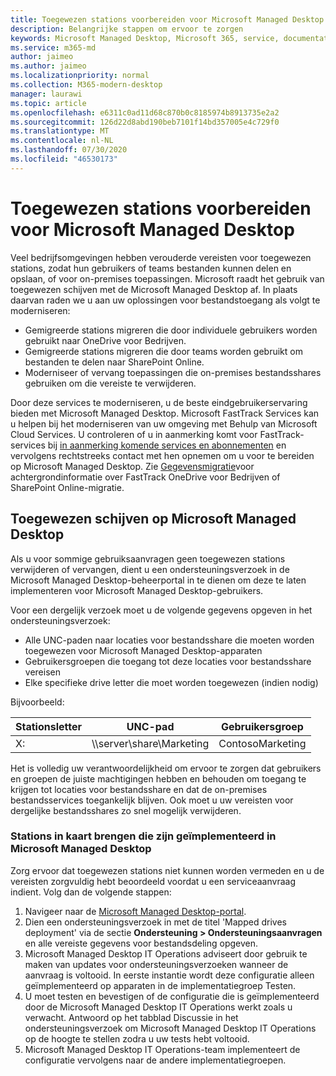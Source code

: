 ```yaml
---
title: Toegewezen stations voorbereiden voor Microsoft Managed Desktop
description: Belangrijke stappen om ervoor te zorgen
keywords: Microsoft Managed Desktop, Microsoft 365, service, documentatie
ms.service: m365-md
author: jaimeo
ms.author: jaimeo
ms.localizationpriority: normal
ms.collection: M365-modern-desktop
manager: laurawi
ms.topic: article
ms.openlocfilehash: e6311c0ad11d68c870b0c8185974b8913735e2a2
ms.sourcegitcommit: 126d22d8abd190beb7101f14bd357005e4c729f0
ms.translationtype: MT
ms.contentlocale: nl-NL
ms.lasthandoff: 07/30/2020
ms.locfileid: "46530173"
---
```

#  <a name="prepare-mapped-drives-for-microsoft-managed-desktop"></a>Toegewezen stations voorbereiden voor Microsoft Managed Desktop

Veel bedrijfsomgevingen hebben verouderde vereisten voor toegewezen stations, zodat hun gebruikers of teams bestanden kunnen delen en opslaan, of voor on-premises toepassingen. Microsoft raadt het gebruik van toegewezen schijven met de Microsoft Managed Desktop af. In plaats daarvan raden we u aan uw oplossingen voor bestandstoegang als volgt te moderniseren:
  
- Gemigreerde stations migreren die door individuele gebruikers worden gebruikt naar OneDrive voor Bedrijven. 
- Gemigreerde stations migreren die door teams worden gebruikt om bestanden te delen naar SharePoint Online. 
- Moderniseer of vervang toepassingen die on-premises bestandsshares gebruiken om die vereiste te verwijderen.
  
Door deze services te moderniseren, u de beste eindgebruikerservaring bieden met Microsoft Managed Desktop. Microsoft FastTrack Services kan u helpen bij het moderniseren van uw omgeving met Behulp van Microsoft Cloud Services. U controleren of u in aanmerking komt voor FastTrack-services bij [in aanmerking komende services en abonnementen](https://docs.microsoft.com/fasttrack/m365-eligible-services-and-plans) en vervolgens rechtstreeks contact met hen opnemen om u voor te bereiden op Microsoft Managed Desktop. Zie [Gegevensmigratie](https://docs.microsoft.com/fasttrack/o365-data-migration)voor achtergrondinformatie over FastTrack OneDrive voor Bedrijven of SharePoint Online-migratie.

## <a name="mapped-drives-on-microsoft-managed-desktop"></a>Toegewezen schijven op Microsoft Managed Desktop
 
Als u voor sommige gebruiksaanvragen geen toegewezen stations verwijderen of vervangen, dient u een ondersteuningsverzoek in de Microsoft Managed Desktop-beheerportal in te dienen om deze te laten implementeren voor Microsoft Managed Desktop-gebruikers.
    
Voor een dergelijk verzoek moet u de volgende gegevens opgeven in het ondersteuningsverzoek: 

- Alle UNC-paden naar locaties voor bestandsshare die moeten worden toegewezen voor Microsoft Managed Desktop-apparaten 
- Gebruikersgroepen die toegang tot deze locaties voor bestandsshare vereisen 
- Elke specifieke drive letter die moet worden toegewezen (indien nodig)

Bijvoorbeeld:

| Stationsletter | UNC-pad | Gebruikersgroep |
|--------------|----------|------------|
| X:  | \\\server\share\Marketing | ContosoMarketing |

Het is volledig uw verantwoordelijkheid om ervoor te zorgen dat gebruikers en groepen de juiste machtigingen hebben en behouden om toegang te krijgen tot locaties voor bestandsshare en dat de on-premises bestandsservices toegankelijk blijven. Ook moet u uw vereisten voor dergelijke bestandsshares zo snel mogelijk verwijderen.

### <a name="to-have-mapped-drives-deployed-in-microsoft-managed-desktop"></a>Stations in kaart brengen die zijn geïmplementeerd in Microsoft Managed Desktop
 
Zorg ervoor dat toegewezen stations niet kunnen worden vermeden en u de vereisten zorgvuldig hebt beoordeeld voordat u een serviceaanvraag indient. Volg dan de volgende stappen:

1. Navigeer naar de [Microsoft Managed Desktop-portal](https://aka.ms/mmdportal).  
2. Dien een ondersteuningsverzoek in met de titel 'Mapped drives deployment' via de sectie **Ondersteuning > Ondersteuningsaanvragen** en alle vereiste gegevens voor bestandsdeling opgeven.  
3. Microsoft Managed Desktop IT Operations adviseert door gebruik te maken van updates voor ondersteuningsverzoeken wanneer de aanvraag is voltooid. In eerste instantie wordt deze configuratie alleen geïmplementeerd op apparaten in de implementatiegroep Testen.  
4. U moet testen en bevestigen of de configuratie die is geïmplementeerd door de Microsoft Managed Desktop IT Operations werkt zoals u verwacht. Antwoord op het tabblad Discussie in het ondersteuningsverzoek om Microsoft Managed Desktop IT Operations op de hoogte te stellen zodra u uw tests hebt voltooid.  
5. Microsoft Managed Desktop IT Operations-team implementeert de configuratie vervolgens naar de andere implementatiegroepen. 
